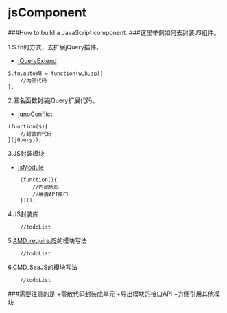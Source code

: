 # jsComponent
###How to build a JavaScript component.
###这里举例如何去封装JS组件。


1.$.fn的方式，去扩展jQuery插件。
- [jQueryExtend](https://github.com/freedom-diy/jsComponent/blob/master/views/jqExtend/jQueryExtend.html)
```	
$.fn.autoWH = function(w,h,sp){
	//内部代码
};
```

2.匿名函数封装jQuery扩展代码。
- [jqnoConflict](https://github.com/freedom-diy/jsComponent/blob/master/views/jqExtend/jqnoConflict.html)
```
(function($){
	//封装的代码
}(jQuery));
```
3.JS封装模块
- [jsModule](https://github.com/freedom-diy/jsComponent/blob/master/views/jsModule/jsModule.html)
```
	(function(){
		//内部代码
		//暴露API接口
	})();
```
4.JS封装库
```
	//todoList
```

5.[AMD](https://github.com/amdjs/amdjs-api/wiki/AMD)_[requireJS](http://requirejs.org/)的模块写法
```
	//todoList
```

6.[CMD](https://github.com/seajs/seajs/issues/242)_[SeaJS](http://seajs.org/docs/)的模块写法
```
	//todoList
```


###需要注意的是
+零散代码封装成单元
+导出模块的接口API
+方便引用其他模块